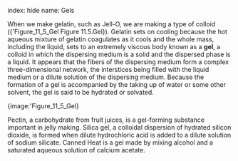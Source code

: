 index: hide
name: Gels

When we make gelatin, such as Jell-O, we are making a type of colloid ({'Figure_11_5_Gel Figure 11.5.Gel}). Gelatin sets on cooling because the hot aqueous mixture of gelatin coagulates as it cools and the whole mass, including the liquid, sets to an extremely viscous body known as a  **gel**, a colloid in which the dispersing medium is a solid and the dispersed phase is a liquid. It appears that the fibers of the dispersing medium form a complex three-dimensional network, the interstices being filled with the liquid medium or a dilute solution of the dispersing medium. Because the formation of a gel is accompanied by the taking up of water or some other solvent, the gel is said to be hydrated or solvated.


{image:'Figure_11_5_Gel}
        

Pectin, a carbohydrate from fruit juices, is a gel-forming substance important in jelly making. Silica gel, a colloidal dispersion of hydrated silicon dioxide, is formed when dilute hydrochloric acid is added to a dilute solution of sodium silicate. Canned Heat is a gel made by mixing alcohol and a saturated aqueous solution of calcium acetate.
